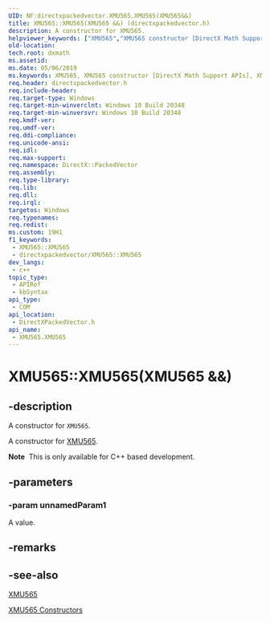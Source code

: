 ```yaml
---
UID: NF:directxpackedvector.XMU565.XMU565(XMU565&&)
title: XMU565::XMU565(XMU565 &&) (directxpackedvector.h)
description: A constructor for XMU565.
helpviewer_keywords: ["XMU565","XMU565 constructor [DirectX Math Support APIs]","XMU565 constructor [DirectX Math Support APIs]","XMU565 structure","XMU565 structure [DirectX Math Support APIs]","XMU565 constructor","XMU565.XMU565","XMU565.XMU565()","XMU565.XMU565(XMU565 &&)","XMU565::XMU565","XMU565::XMU565(XMU565 &&)","dxmath.xmu565_ctor_1"]
old-location: 
tech.root: dxmath
ms.assetid: 
ms.date: 05/06/2019
ms.keywords: XMU565, XMU565 constructor [DirectX Math Support APIs], XMU565 constructor [DirectX Math Support APIs],XMU565 structure, XMU565 structure [DirectX Math Support APIs],XMU565 constructor, XMU565.XMU565, XMU565.XMU565(), XMU565.XMU565(XMU565 &&), XMU565::XMU565, XMU565::XMU565(XMU565 &&), dxmath.xmu565_ctor_1
req.header: directxpackedvector.h
req.include-header: 
req.target-type: Windows
req.target-min-winverclnt: Windows 10 Build 20348
req.target-min-winversvr: Windows 10 Build 20348
req.kmdf-ver: 
req.umdf-ver: 
req.ddi-compliance: 
req.unicode-ansi: 
req.idl: 
req.max-support: 
req.namespace: DirectX::PackedVector
req.assembly: 
req.type-library: 
req.lib: 
req.dll: 
req.irql: 
targetos: Windows
req.typenames: 
req.redist: 
ms.custom: 19H1
f1_keywords:
 - XMU565::XMU565
 - directxpackedvector/XMU565::XMU565
dev_langs:
 - c++
topic_type:
 - APIRef
 - kbSyntax
api_type:
 - COM
api_location:
 - DirectXPackedVector.h
api_name:
 - XMU565.XMU565
---
```


# XMU565::XMU565(XMU565 &&)


## -description

A constructor for <code>XMU565</code>.

A constructor for <a href="/windows/desktop/api/directxpackedvector/ns-directxpackedvector-xmu565">XMU565</a>.

<div class="alert"><b>Note</b>  This is only available for C++ based development.</div>

## -parameters

### -param unnamedParam1

A value.

## -remarks

## -see-also

<a href="/windows/desktop/api/directxpackedvector/ns-directxpackedvector-xmu565">XMU565</a>

<a href="/windows/desktop/dxmath/xmu565-ctor">XMU565 Constructors</a>
